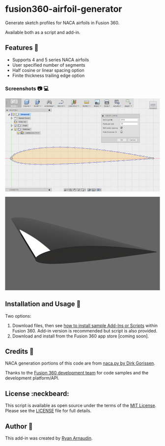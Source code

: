 # fusion360-airfoil-generator

Generate sketch profiles for NACA airfoils in Fusion 360.

Available both as a script and add-in.

## Features :rocket:

- Supports 4 and 5 series NACA airfoils
- User specified number of segments
- Half cosine or linear spacing option
- Finite thickness trailing edge option

### Screenshots :camera: :computer:

![NACA Airfoil Generator](resources/app_screenshot_v1.jpg?raw=true "NACA Airfoil Generator")

![NACA Airfoil Rendering](resources/airfoil_rendering_v1.png?raw=true "NACA Airfoil Rendering")

## Installation and Usage :floppy_disk:

Two options:

1. Download files, then see [how to install sample Add-Ins or Scripts](https://rawgit.com/AutodeskFusion360/AutodeskFusion360.github.io/master/Installation.html) within Fusion 360. Add-in version is recommended but script is also provided.
2. Download and install from the Fusion 360 app store [coming soon].

## Credits :raised_hands:

NACA generation portions of this code are from [naca.py by Dirk Gorissen](https://github.com/dgorissen/naca). 

Thanks to the [Fusion 360 development team](https://github.com/AutodeskFusion360) for code samples and the development platform/API. 

## License :neckbeard:

This script is available as open source under the terms of the [MIT License](http://opensource.org/licenses/MIT). Please see the [LICENSE](https://raw.githubusercontent.com/arnaudin/fusion360-airfoil-generator/master/LICENSE) file for full details.

## Author :pencil:
This add-in was created by [Ryan Arnaudin](http://ryanarnaudin.com).
